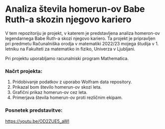 # Analiza števila homerun-ov Babe Ruth-a skozin njegovo kariero
V tem repozitoriju je projekt, v katerem je predstavljena analiza homeron-ov legendarnega Babe Ruth-a skozi njegovo kariero. Ta projekt je pripravljen pri predmetu Računalniška orodja v matematiki 2022/23 mojega študija v 1. letniku na Fakulteti za matematiko in fiziko, Univerza v Ljubljani.

Pri projektu uporabljamo racunalniski program Mathematica.
### Načrt projekta:
1. Pridobivanje podatkov z uporabo Wolfram data repository.
2. Prikazal bom število homerun-ov skozi leta.
3. Grafični prikaz homerun-ov cez leta.
4. Primerjava števila homerun-ov proti rezličnim ekipam.
### Posnetek predstavitve:
https://youtu.be/OD2ZUE5_aWI
